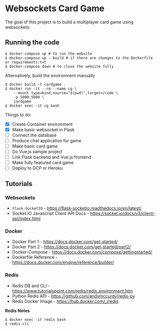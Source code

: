 # Websockets Card Game

The goal of this project is to build a multiplayer card game using websockets.

## Running the code

```console
$ docker-compose up # to run the website
$ docker-compose up --build # if there are changes to the Dockerfile or requirements.txt
$ docker-compose down # to close the website fully
```


Alternatively, build the environment manually
```console
$ docker build -t cardgame .
$ docker run -it --rm --name cg \
    --mount type=bind,source="$(pwd)",target=/code \
    -p 5000:5000 \
    cardgame
$ docker exec -it cg bash 
```

Things to do:
- [x] Create Container environment
- [x] Make basic websocket in Flask
- [ ] Connect the database
- [ ] Produce chat application for game
- [ ] Make basic card game
- [ ] Do Vue.js sample project
- [ ] Link Flask backend and Vue.js frontend
- [ ] Make fully featured card game
- [ ] Deploy to GCP or Heroku

## Tutorials
### Websockets
- `Flask-SocketIO` - https://flask-socketio.readthedocs.io/en/latest/
- Socket.IO Javascript Client API Docs - https://socket.io/docs/v3/client-api/index.html

### Docker
- Docker Part 1 - https://docs.docker.com/get-started/
- Docker Part 2 - https://docs.docker.com/get-started/part2/
- Docker-Compose - https://docs.docker.com/compose/gettingstarted/
- Dockerfile Reference - https://docs.docker.com/engine/reference/builder/

### Redis
- Redis DB and CLI - https://www.tutorialspoint.com/redis/redis_environment.htm
- Python Redis API - https://github.com/andymccurdy/redis-py
- Redis Docker Image - https://hub.docker.com/_/redis



**Redis Notes**
```console
$ docker exec -it redis bash
$ redis-cli
```

